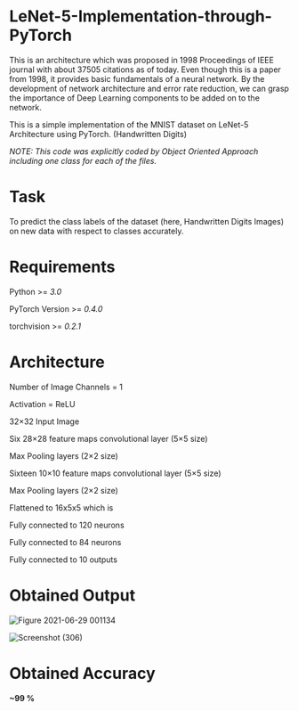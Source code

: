 # LeNet-5-Implementation-through-PyTorch
This is an architecture which was proposed in 1998 Proceedings of IEEE journal with about 37505	citations as of today.
Even though this is a paper from 1998, it provides basic fundamentals of a neural network. By the development of network architecture and error rate reduction, we can grasp the importance of Deep Learning components to be added on to the network.

This is a simple implementation of the MNIST dataset on LeNet-5 Architecture using PyTorch. (Handwritten Digits)

*NOTE: This code was explicitly coded by Object Oriented Approach including one class for each of the files.*


# Task 

To predict the class labels of the dataset (here, Handwritten Digits Images) on new data with respect to classes accurately.
# Requirements
Python >= *3.0*

PyTorch Version >= *0.4.0*

torchvision >= *0.2.1*

# Architecture
Number of Image Channels = 1

Activation = ReLU

32×32 Input Image 

Six 28×28 feature maps convolutional layer (5×5 size) 

Max Pooling layers (2×2 size) 

Sixteen 10×10 feature maps convolutional layer (5×5 size) 

Max Pooling layers (2×2 size) 

Flattened to 16x5x5 which is

Fully connected to 120 neurons 

Fully connected to 84 neurons 

Fully connected to 10 outputs

# Obtained Output
![Figure 2021-06-29 001134](https://user-images.githubusercontent.com/67636257/123688088-42e1dd00-d86f-11eb-8d91-da060c5eb880.png)

![Screenshot (306)](https://user-images.githubusercontent.com/67636257/123688567-cac7e700-d86f-11eb-94fe-f588246cd7d2.png)

# Obtained Accuracy
**~99 %**

